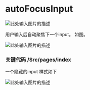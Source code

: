 # autoFocusInput

![此处输入图片的描述][1]


用户输入后自动聚焦下一个input。
如图。



![此处输入图片的描述][3]




### 关键代码 /Src/pages/index

一个隐藏的input 样式如下

![此处输入图片的描述][2]



  [1]: https://img.shields.io/badge/autoFocusInput-v1.0-brightgreen.svg
  [2]: https://raw.githubusercontent.com/QAQXiYangYang/autoFocusInput/master/carbon.png
  [3]: https://raw.githubusercontent.com/QAQXiYangYang/autoFocusInput/master/preview.gif

